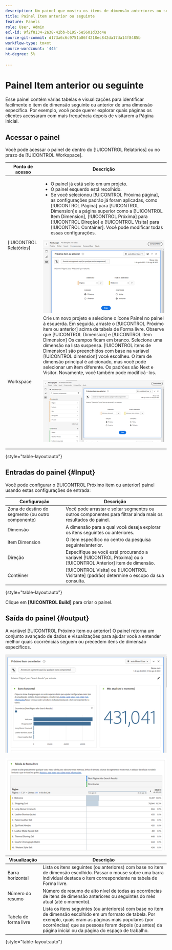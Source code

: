 ```yaml
---
description: Um painel que mostra os itens de dimensão anteriores ou seguintes para uma dimensão específica.
title: Painel Item anterior ou seguinte
feature: Panels
role: User, Admin
exl-id: 9f2f8134-2a38-42bb-b195-5e5601d33c4e
source-git-commit: d173a6c6c9751a86f4218ec842da17da14f8485b
workflow-type: tm+mt
source-wordcount: '445'
ht-degree: 5%

---
```


# Painel Item anterior ou seguinte

Esse painel contém várias tabelas e visualizações para identificar facilmente o item de dimensão seguinte ou anterior de uma dimensão específica. Por exemplo, você pode querer explorar quais páginas os clientes acessaram com mais frequência depois de visitarem a Página inicial.

## Acessar o painel

Você pode acessar o painel de dentro do [!UICONTROL Relatórios] ou no prazo de [!UICONTROL Workspace].

| Ponto de acesso | Descrição |
| --- | --- |
| [!UICONTROL Relatórios] | <ul><li>O painel já está solto em um projeto.</li><li>O painel esquerdo está recolhido.</li><li>Se você selecionou [!UICONTROL Próxima página], as configurações padrão já foram aplicadas, como [!UICONTROL Página] para [!UICONTROL Dimension]e a página superior como a [!UICONTROL Item Dimension], [!UICONTROL Próxima] para [!UICONTROL Direção] e [!UICONTROL Visita] para [!UICONTROL Container]. Você pode modificar todas essas configurações.</li></ul>![Painel Próximo/Anterior](assets/next-previous.png) |
| Workspace | Crie um novo projeto e selecione o ícone Painel no painel à esquerda. Em seguida, arraste o [!UICONTROL Próximo item ou anterior] acima da tabela de Forma livre. Observe que [!UICONTROL Dimension] e [!UICONTROL Item Dimension] Os campos ficam em branco. Selecione uma dimensão na lista suspensa. [!UICONTROL itens de Dimension] são preenchidos com base na variável [!UICONTROL dimension] você escolheu. O item de dimensão principal é adicionado, mas você pode selecionar um item diferente. Os padrões são Next e Visitor. Novamente, você também pode modificá-los.<p>![Painel Próximo/Anterior](assets/next-previous2.png) |

{style="table-layout:auto"}

## Entradas do painel {#Input}

Você pode configurar o [!UICONTROL Próximo item ou anterior] painel usando estas configurações de entrada:

| Configuração | Descrição |
| --- | --- |
| Zona de destino do segmento (ou outro componente) | Você pode arrastar e soltar segmentos ou outros componentes para filtrar ainda mais os resultados do painel. |
| Dimensão | A dimensão para a qual você deseja explorar os itens seguintes ou anteriores. |
| Item Dimension | O item específico no centro da pesquisa seguinte/anterior. |
| Direção | Especifique se você está procurando a variável [!UICONTROL Próxima] ou o [!UICONTROL Anterior] item de dimensão. |
| Contêiner | [!UICONTROL Visita] ou [!UICONTROL Visitante] (padrão) determine o escopo da sua consulta. |

{style="table-layout:auto"}

Clique em **[!UICONTROL Build]** para criar o painel.

## Saída do painel {#output}

A variável [!UICONTROL Próximo item ou anterior] O painel retorna um conjunto avançado de dados e visualizações para ajudar você a entender melhor quais ocorrências seguem ou precedem itens de dimensão específicos.

![Saída do painel Próximo/Anterior](assets/next-previous-output.png)

![Saída do painel Próximo/Anterior](assets/next-previous-output2.png)

| Visualização | Descrição |
| --- | --- |
| Barra horizontal | Lista os itens seguintes (ou anteriores) com base no item de dimensão escolhido. Passar o mouse sobre uma barra individual destaca o item correspondente na tabela de Forma livre. |
| Número do resumo | Número de resumo de alto nível de todas as ocorrências de itens de dimensão anteriores ou seguintes do mês atual (até o momento). |
| Tabela de forma livre | Lista os itens seguintes (ou anteriores) com base no item de dimensão escolhido em um formato de tabela. Por exemplo, quais eram as páginas mais populares (por ocorrências) que as pessoas foram depois (ou antes) da página inicial ou da página do espaço de trabalho. |

{style="table-layout:auto"}
